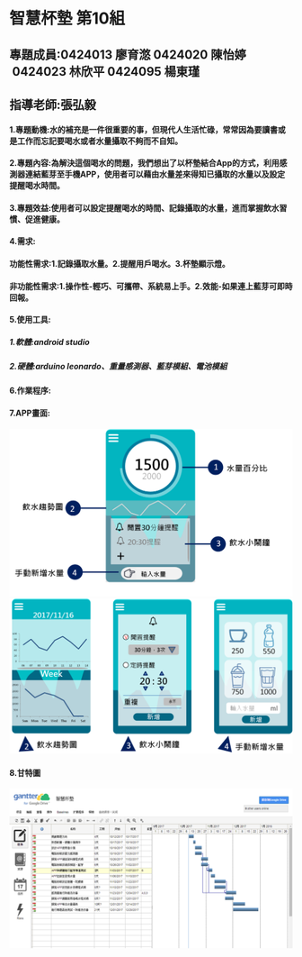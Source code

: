 # 智慧杯墊 第10組
## 專題成員:0424013 廖育滺 0424020 陳怡婷  0424023 林欣平 0424095 楊東瑾
## 指導老師:張弘毅
#### 1.專題動機:水的補充是一件很重要的事，但現代人生活忙碌，常常因為要讀書或是工作而忘記要喝水或者水量攝取不夠而不自知。
#### 2.專題內容:為解決這個喝水的問題，我們想出了以杯墊結合App的方式，利用感測器連結藍芽至手機APP，使用者可以藉由水量差來得知已攝取的水量以及設定提醒喝水時間。
#### 3.專題效益:使用者可以設定提醒喝水的時間、記錄攝取的水量，進而掌握飲水習慣、促進健康。
#### 4.需求:
#### 功能性需求:1.記錄攝取水量。2.提醒用戶喝水。3.杯墊顯示燈。
#### 非功能性需求:1.操作性-輕巧、可攜帶、系統易上手。2.效能-如果連上藍芽可即時回報。
#### 5.使用工具:
##### 1.軟體:android studio 
##### 2.硬體:arduino leonardo、重量感測器、藍芽模組、電池模組
#### 6.作業程序:
#### 7.APP畫面:
![](1.png "")
![](2.png "")

#### 8.甘特圖
![](gw123.png "")
